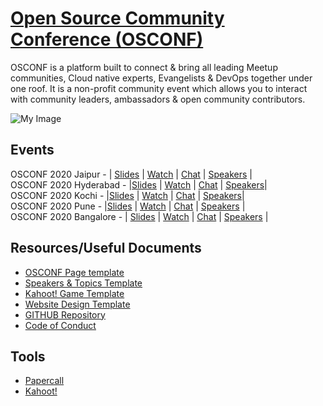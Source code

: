 # [Open Source Community Conference (OSCONF)](https://osconf.collabnix.com)

OSCONF is a platform built to connect & bring all leading Meetup communities, Cloud native experts, Evangelists & DevOps together under one roof. It is a non-profit community event which allows you to interact with community leaders, ambassadors & open community contributors.


 ![My Image](https://github.com/collabnix/osconf/blob/master/images/Screenshot%202020-08-08%20at%206.29.08%20PM.png)
 
## Events

OSCONF 2020 Jaipur - | [Slides](https://github.com/collabnix/osconf/blob/master/2020/jaipur/slides/README.md)
| [Watch](https://www.youtube.com/watch?v=RVToPqD5VIA) | [Chat]() | [Speakers](https://osconf.collabnix.com) | <br>
OSCONF 2020 Hyderabad - |[Slides](https://github.com/collabnix/osconf/blob/master/2020/hyderabad/README.md) | [Watch](https://www.youtube.com/watch?v=GtAouGq_7zQ&t=4572s) | [Chat]() | [Speakers](https://osconfhyd.collabnix.com)| <br>
OSCONF 2020 Kochi - |[Slides](https://github.com/collabnix/osconf/blob/master/2020/kochi/slides/README.md) | [Watch](https://www.youtube.com/watch?v=FCowKouwCE0) | [Chat]() | [Speakers](https://osconf-kochi.collabnix.com)| <br>
OSCONF 2020 Pune - |[Slides](https://github.com/collabnix/osconf/blob/master/2020/pune/slides/README.md) | [Watch](https://www.youtube.com/watch?v=uHCyNTHZhKk) | [Chat]() | [Speakers](https://osconf.collabnix.com) | <br>
OSCONF 2020 Bangalore - | [Slides](https://github.com/collabnix/osconf/blob/master/2020/bangalore/slides/README.md)
| [Watch](https://www.youtube.com/watch?v=CDcj_2Ip_-U&t=10s) | [Chat]() | [Speakers](https://osconf.collabnix.com) |

## Resources/Useful Documents

- [OSCONF Page template](https://github.com/collabnix/osconf/blob/master/templates/docs/for-meetup.md)
- [Speakers & Topics Template]()
- [Kahoot! Game Template](https://github.com/collabnix/osconf/blob/master/templates/docs/for-kahoot.md)
- [Website Design Template](https://github.com/collabnix/osconf/blob/master/templates/docs/for-website.md)
- [GITHUB Repository](https://github.com/collabnix/osconf)
- [Code of Conduct](https://github.com/collabnix/osconf/blob/master/code-of-conduct.md)

## Tools

- [Papercall](papercall.io)
- [Kahoot!](https://www.kahoot.it)

